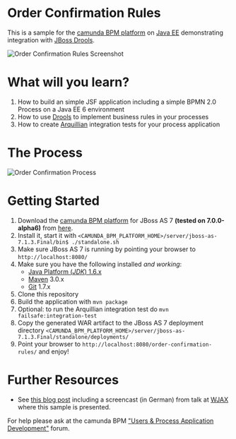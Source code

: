 Order Confirmation Rules
========================

This is a sample for the [camunda BPM platform](http://camunda.org/) on [Java EE](http://www.oracle.com/technetwork/java/javaee/overview/index.html) demonstrating integration with [JBoss Drools](http://www.jboss.org/drools/).

![Order Confirmation Rules Screenshot][2]

# What will you learn?

1. How to build an simple JSF application including a simple BPMN 2.0 Process on a Java EE 6 environment
1. How to use [Drools](http://www.jboss.org/drools/) to implement business rules in your processes
1. How to create [Arquillian](http://arquillian.org) integration tests for your process application

# The Process

![Order Confirmation Process][1]

# Getting Started

1. Download the [camunda BPM platform](http://camunda.org/) for JBoss AS 7 **(tested on 7.0.0-alpha6)** from [here](http://camunda.org/download.html).
1. Install it, start it with `<CAMUNDA_BPM_PLATFORM_HOME>/server/jboss-as-7.1.3.Final/bin$ ./standalone.sh`
1. Make sure JBoss AS 7 is running by pointing your browser to `http://localhost:8080/`
1. Make sure you have the following installed *and working*:
    * [Java Platform (*JDK*) 1.6.x](http://www.oracle.com/technetwork/java/javase/downloads/index.html)
    * [Maven](http://maven.apache.org/) 3.0.x
    * [Git](http://git-scm.com/) 1.7.x
1. Clone this repository
1. Build the application with `mvn package`
1. Optional: to run the Arquillian integration test do `mvn failsafe:integration-test`
1. Copy the generated WAR artifact to the JBoss AS 7 deployment directory `<CAMUNDA_BPM_PLATFORM_HOME>/server/jboss-as-7.1.3.Final/standalone/deployments/`
1. Point your browser to `http://localhost:8080/order-confirmation-rules/` and enjoy!

# Further Resources

* See [this blog post](http://www.bpm-guide.de/2011/11/14/activiti-drools-wjax-2011/) including a screencast (in German) from talk at [WJAX](http://jax.de/) where this sample is presented.

For help please ask at the camunda BPM ["Users & Process Application Development"](http://camunda.org/community/forum.html) forum.

[1]: https://raw.github.com/camunda/camunda-bpm-examples/master/order-confirmation-rules/src/main/webapp/resources/img/OrderConfirmation.png
[2]: https://raw.github.com/camunda/camunda-bpm-examples/master/order-confirmation-rules/src/main/webapp/resources/img/order-confirmation-rules-screenshot.png